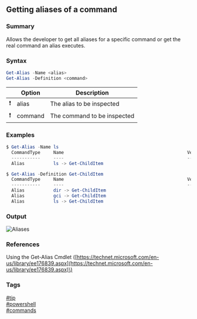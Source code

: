 ## Getting aliases of a command

### Summary
Allows the developer to get all aliases for a specific command or get the real command an alias executes.

### Syntax
```powershell
Get-Alias -Name <alias>
Get-Alias -Definition <command>
```

|               | Option  | Description                 |
| :-----------: | ------- | --------------------------- |
| :exclamation: | alias   | The alias to be inspected   |
| :exclamation: | command | The command to be inspected |

### Examples
```powershell
$ Get-Alias -Name ls
  CommandType     Name                                               Version    Source
  -----------     ----                                               -------    ------
  Alias           ls -> Get-ChildItem

$ Get-Alias -Definition Get-ChildItem
  CommandType     Name                                               Version    Source
  -----------     ----                                               -------    ------
  Alias           dir -> Get-ChildItem
  Alias           gci -> Get-ChildItem
  Alias           ls -> Get-ChildItem
```

### Output
![Aliases](https://cloud.githubusercontent.com/assets/19519411/19237732/044c9b92-8ec4-11e6-8356-1f22ac815f91.png)

### References
Using the Get-Alias Cmdlet \([https://technet.microsoft.com/en-us/library/ee176839.aspx](https://technet.microsoft.com/en-us/library/ee176839.aspx)\)

### Tags
[#tip](../../tips.md)  
[#powershell](../powershell.md)  
[#commands](commands.md)
